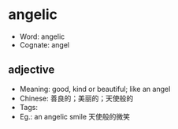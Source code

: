 # angelic

- Word: angelic
- Cognate: angel

## adjective

- Meaning: good, kind or beautiful; like an angel
- Chinese: 善良的；美丽的；天使般的
- Tags: 
- Eg.: an angelic smile 天使般的微笑

